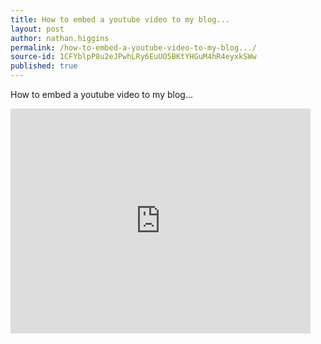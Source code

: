 ```yaml
---
title: How to embed a youtube video to my blog...
layout: post
author: nathan.higgins
permalink: /how-to-embed-a-youtube-video-to-my-blog.../
source-id: 1CFYblpP8u2eJPwhLRy6EuUO5BKtYHGuM4hR4eyxkSWw
published: true
---
```

How to embed a youtube video to my blog...

<iframe width="480" height="360" src="https://www.youtube.com/embed/bdnHKdb-Oss" frameborder="0" allowfullscreen></iframe>
